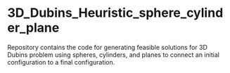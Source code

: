 # 3D_Dubins_Heuristic_sphere_cylinder_plane

Repository contains the code for generating feasible solutions for 3D Dubins problem using spheres, cylinders, and planes to connect an initial configuration to a final configuration.